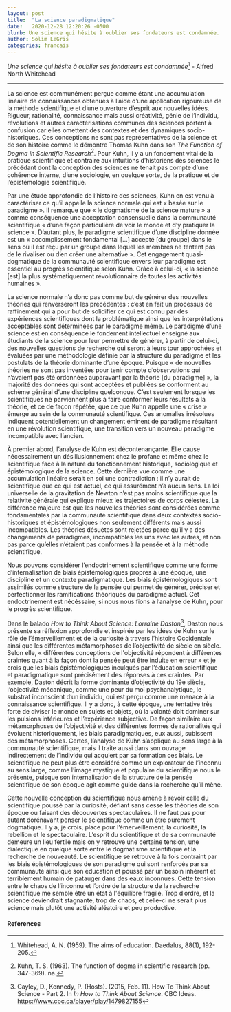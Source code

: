 ```yaml
---
layout: post
title:  "La science paradigmatique"
date:   2020-12-28 12:20:26 -0500
blurb: Une science qui hésite à oublier ses fondateurs est condamnée.
author: Solim LeGris
categories: francais
---
```


*Une science qui hésite à oublier ses fondateurs est condamnée*[^1] - Alfred North Whitehead

***


La science est communément perçue comme étant une accumulation linéaire de connaissances obtenues à l’aide d’une application rigoureuse de la méthode scientifique et d’une ouverture d’esprit aux nouvelles idées. Rigueur, rationalité, connaissance mais aussi créativité, génie de l’individu, révolutions et autres caractérisations communes des sciences portent à confusion car elles omettent des contextes et des dynamiques socio-historiques. Ces conceptions ne sont pas représentatives de la science et de son histoire comme le démontre Thomas Kuhn dans son *The Function of Dogma in Scientific Research*[^2]. Pour Kuhn, il y a un fondement vital de la pratique scientifique et contraire aux intuitions d’historiens des sciences le précédant dont la conception des sciences ne tenait pas compte d’une cohérence interne, d’une sociologie, en quelque sorte, de la pratique et de l’épistémologie scientifique.

Par une étude approfondie de l’histoire des sciences, Kuhn en est venu à caractériser ce qu’il appelle la science normale qui est « basée sur le paradigme ». Il remarque que « le dogmatisme de la science mature » a comme conséquence une acceptation consensuelle dans la communauté scientifique « d’une façon particulière de voir le monde et d’y pratiquer la science ». D’autant plus, le paradigme scientifique d’une discipline donnée est un « accomplissement fondamental […] accepté [du groupe] dans le sens où il est reçu par un groupe dans lequel les membres ne tentent pas de le rivaliser ou d’en créer une alternative ». Cet engagement quasi-dogmatique de la communauté scientifique envers leur paradigme est essentiel au progrès scientifique selon Kuhn. Grâce à celui-ci, « la science [est] la plus systématiquement révolutionnaire de toutes les activités humaines ».

La science normale n’a donc pas comme but de générer des nouvelles théories qui renverseront les précédentes : c’est en fait un processus de raffinement qui a pour but de solidifier ce qui est connu par des expériences scientifiques dont la problématique ainsi que les interprétations acceptables sont déterminées par le paradigme même. Le paradigme d’une science est en conséquence le fondement intellectuel enseigné aux étudiants de la science pour leur permettre de générer, à partir de celui-ci, des nouvelles questions de recherche qui seront à leurs tour approchées et évaluées par une méthodologie définie par la structure du paradigme et les postulats de la théorie dominante d’une époque. Puisque « de nouvelles théories ne sont pas inventées pour tenir compte d’observations qui n’avaient pas été ordonnées auparavant par la théorie [du paradigme] », la majorité des données qui sont acceptées et publiées se conforment au schème général d’une discipline quelconque. C’est seulement lorsque les scientifiques ne parviennent plus à faire conformer leurs résultats à la théorie, et ce de façon répétée, que ce que Kuhn appelle une « crise » émerge au sein de la communauté scientifique. Ces anomalies irrésolues indiquent potentiellement un changement éminent de paradigme résultant en une révolution scientifique, une transition vers un nouveau paradigme incompatible avec l’ancien.

À premier abord, l’analyse de Kuhn est décontenançante. Elle cause nécessairement un désillusionnement chez le profane et même chez le scientifique face à la nature du fonctionnement historique, sociologique et épistémologique de la science. Cette dernière vue comme une accumulation linéaire serait en soi une contradiction : il n’y aurait de scientifique que ce qui est actuel, ce qui assurément n’a aucun sens. La loi universelle de la gravitation de Newton n’est pas moins scientifique que la relativité générale qui explique mieux les trajectoires de corps célestes. La différence majeure est que les nouvelles théories sont considérées comme fondamentales par la communauté scientifique dans deux contextes socio-historiques et épistémologiques non seulement différents mais aussi incompatibles. Les théories désuètes sont rejetées parce qu’il y a des changements de paradigmes, incompatibles les uns avec les autres, et non pas parce qu’elles n’étaient pas conformes à la pensée et à la méthode scientifique.


Nous pouvons considérer l’endoctrinement scientifique comme une forme d’internalisation de biais épistémologiques propres à une époque, une discipline et un contexte paradigmatique. Les biais épistémologiques sont assimilés comme structure de la pensée qui permet de générer, préciser et perfectionner les ramifications théoriques du paradigme actuel. Cet endoctrinement est nécéssaire, si nous nous fions à l’analyse de Kuhn, pour le progrès scientifique.

Dans le balado *How to Think About Science: Lorraine Daston*[^3], Daston nous présente sa réflexion approfondie et inspirée par les idées de Kuhn sur le rôle de l’émerveillement et de la curiosité à travers l’histoire Occidentale ainsi que les différentes métamorphoses de l’objectivité de siècle en siècle. Selon elle, « différentes conceptions de l'objectivité répondent à différentes craintes quant à la façon dont la pensée peut être induite en erreur » et je crois que les biais épistémologiques inculqués par l’éducation scientifique et paradigmatique sont précisément des réponses à ces craintes. Par exemple, Daston décrit la forme dominante d’objectivité du 19e siècle, l’objectivité mécanique, comme une peur du moi psychanalytique, le substrat inconscient d’un individu, qui est perçu comme une menace à la connaissance scientifique. Il y a donc, à cette époque, une tentative très forte de diviser le monde en sujets et objets, où la volonté doit dominer sur les pulsions intérieures et l’expérience subjective. De façon similaire aux métamorphoses de l’objectivité et des différentes formes de rationalités qui évoluent historiquement, les biais paradigmatiques, eux aussi, subissent des métamorphoses. Certes, l’analyse de Kuhn s’applique au sens large à la communauté scientifique, mais il traite aussi dans son ouvrage indirectement de l’individu qui acquiert par sa formation ces biais. Le scientifique ne peut plus être considéré comme un explorateur de l’inconnu au sens large, comme l’image mystique et populaire du scientifique nous le présente, puisque son internalisation de la structure de la pensée scientifique de son époque agit comme guide dans la recherche qu’il mène.

Cette nouvelle conception du scientifique nous amène à revoir celle du scientifique poussé par la curiosité, défiant sans cesse les théories de son époque ou faisant des découvertes spectaculaires. Il ne faut pas pour autant dorénavant penser le scientifique comme un être purement dogmatique. Il y a, je crois, place pour l’émerveillement, la curiosité, la rebellion et le spectaculaire. L’esprit du scientifique et de sa communauté demeure un lieu fertile mais on y retrouve une certaine tension, une dialectique en quelque sorte entre le dogmatisme scientifique et la recherche de nouveauté. Le scientifique se retrouve à la fois contraint par les biais épistémologiques de son paradigme qui sont renforcés par sa communauté ainsi que son éducation et poussé par un besoin inhérent et terriblement humain de patauger dans des eaux inconnues. Cette tension entre le chaos de l’inconnu et l’ordre de la structure de la recherche scientifique me semble être un état à l'équilibre fragile. Trop d’ordre, et la science deviendrait stagnante, trop de chaos, et celle-ci ne serait plus science mais plutôt une activité aléatoire et peu productive.

#### References
[^1]: Whitehead, A. N. (1959). The aims of education. Daedalus, 88(1), 192-205.
[^2]: Kuhn, T. S. (1963). The function of dogma in scientific research (pp. 347-369). na.
[^3]: Cayley, D., Kennedy, P. (Hosts). (2015, Feb. 11). How To Think About Science - Part 2. In *In How to Think About Science*. CBC Ideas. https://www.cbc.ca/player/play/1479827155 
